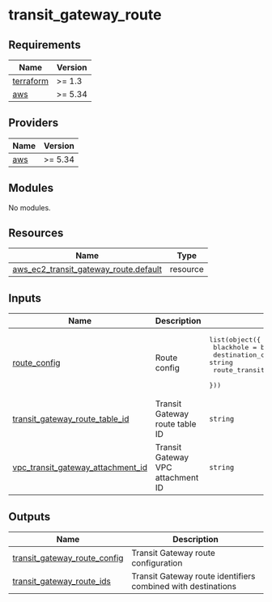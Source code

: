 # transit_gateway_route

<!-- BEGINNING OF PRE-COMMIT-TERRAFORM DOCS HOOK -->
## Requirements

| Name | Version |
|------|---------|
| <a name="requirement_terraform"></a> [terraform](#requirement\_terraform) | >= 1.3 |
| <a name="requirement_aws"></a> [aws](#requirement\_aws) | >= 5.34 |

## Providers

| Name | Version |
|------|---------|
| <a name="provider_aws"></a> [aws](#provider\_aws) | >= 5.34 |

## Modules

No modules.

## Resources

| Name | Type |
|------|------|
| [aws_ec2_transit_gateway_route.default](https://registry.terraform.io/providers/hashicorp/aws/latest/docs/resources/ec2_transit_gateway_route) | resource |

## Inputs

| Name | Description | Type | Default | Required |
|------|-------------|------|---------|:--------:|
| <a name="input_route_config"></a> [route\_config](#input\_route\_config) | Route config | <pre>list(object({<br>    blackhole                           = bool<br>    destination_cidr_block              = string<br>    route_transit_gateway_attachment_id = string<br>  }))</pre> | n/a | yes |
| <a name="input_transit_gateway_route_table_id"></a> [transit\_gateway\_route\_table\_id](#input\_transit\_gateway\_route\_table\_id) | Transit Gateway route table ID | `string` | n/a | yes |
| <a name="input_vpc_transit_gateway_attachment_id"></a> [vpc\_transit\_gateway\_attachment\_id](#input\_vpc\_transit\_gateway\_attachment\_id) | Transit Gateway VPC attachment ID | `string` | `""` | no |

## Outputs

| Name | Description |
|------|-------------|
| <a name="output_transit_gateway_route_config"></a> [transit\_gateway\_route\_config](#output\_transit\_gateway\_route\_config) | Transit Gateway route configuration |
| <a name="output_transit_gateway_route_ids"></a> [transit\_gateway\_route\_ids](#output\_transit\_gateway\_route\_ids) | Transit Gateway route identifiers combined with destinations |
<!-- END OF PRE-COMMIT-TERRAFORM DOCS HOOK -->
